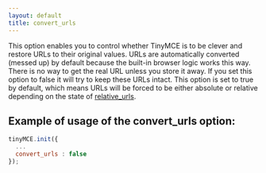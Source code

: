 ```yaml
---
layout: default
title: convert_urls
---
```


This option enables you to control whether TinyMCE is to be clever and restore URLs to their original values. URLs are automatically converted (messed up) by default because the built-in browser logic works this way. There is no way to get the real URL unless you store it away. If you set this option to false it will try to keep these URLs intact. This option is set to true by default, which means URLs will be forced to be either absolute or relative depending on the state of [relative_urls](https://www.tiny.cloud/docs-3x/reference/configuration/Configuration3x@relative_urls/).

## Example of usage of the convert_urls option:

```js
tinyMCE.init({
  ...
  convert_urls : false
});
```

